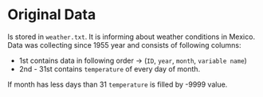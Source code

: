 # Original Data
Is stored in `weather.txt`. It is informing about weather conditions in Mexico. Data was collecting since 1955 year and consists of following columns:
- 1st contains data in following order -> (`ID`, `year`, `month`, `variable name`)
- 2nd - 31st contains `temperature` of every day of month.

If month has less days than 31 `temperature` is filled by -9999 value.
